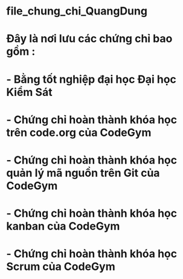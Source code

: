 # file_chung_chi_QuangDung
# Đây là nơi lưu các chứng chỉ bao gồm :
# - Bằng tốt nghiệp đại học Đại học Kiểm Sát
# - Chứng chỉ hoàn thành khóa học trên code.org của CodeGym
# - Chứng chỉ hoàn thành khóa học quản lý mã nguồn trên Git của CodeGym
# - Chứng chỉ hoàn thành khóa học kanban của CodeGym
# - Chứng chỉ hoàn thành khóa học Scrum của CodeGym